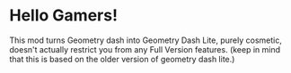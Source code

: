 # Hello Gamers!

This mod turns Geometry dash into Geometry Dash Lite, purely cosmetic, doesn't actually restrict you from any Full Version features. (keep in mind that this is based on the older version of geometry dash lite.)
